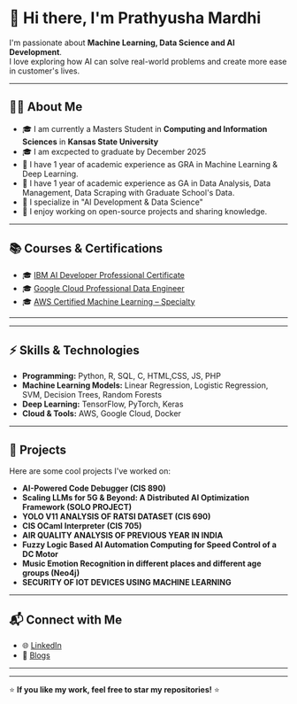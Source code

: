 # 👋 Hi there, I'm Prathyusha Mardhi  

I'm passionate about **Machine Learning, Data Science and AI Development**.  
I love exploring how AI can solve real-world problems and create more ease in customer's lives.

---

## 👨‍💻 About Me

- 🎓 I am currently a Masters Student in **Computing and Information Sciences** in **Kansas State University**
- 🎓 I am excpected to graduate by December 2025
- 💼 I have 1 year of academic experience as GRA in  Machine Learning & Deep Learning.
- 💼 I have 1 year of academic experience as GA in Data Analysis, Data Management, Data Scraping with Graduate School's Data.   
- 🔬 I specialize in "AI Development & Data Science"  
- 🚀 I enjoy working on open-source projects and sharing knowledge.

---

<h2>📚 Courses & Certifications</h2>
<ul>
  <li>🎓 <a href="https://www.coursera.org/professional-certificates/ibm-ai-developer" target="_blank">IBM AI Developer Professional Certificate</a></li>
  <li>🎓 <a href="https://www.coursera.org/professional-certificates/ibm-ai-developer" target="_blank">Google Cloud Professional Data Engineer</a></li>
  <li>🎓 <a href="https://www.coursera.org/professional-certificates/ibm-ai-developer" target="_blank">AWS Certified Machine Learning – Specialty</a></li>
</ul>
<hr>


---

## ⚡ Skills & Technologies

- **Programming:** Python, R, SQL, C, HTML,CSS, JS, PHP   
- **Machine Learning Models:** Linear Regression, Logistic Regression, SVM, Decision Trees, Random Forests  
- **Deep Learning:** TensorFlow, PyTorch, Keras  
- **Cloud & Tools:** AWS, Google Cloud, Docker  

---

<h2>📂 Projects</h2>
<p>Here are some cool projects I've worked on:</p>
<ul>
  <li><b>AI-Powered Code Debugger (CIS 890)</b></li>
  <li><b>Scaling LLMs for 5G & Beyond: A Distributed AI Optimization Framework (SOLO PROJECT)</b></li>
  <li><b>YOLO V11 ANALYSIS OF RATSI DATASET (CIS 690)</b></li>
  <li><b>CIS OCaml Interpreter (CIS 705)</b></li>
  <li><b>AIR QUALITY ANALYSIS OF PREVIOUS YEAR IN INDIA</b></li>
  <li><b>Fuzzy Logic Based AI Automation Computing for Speed Control of a DC Motor</b></li>
  <li><b>Music Emotion Recognition in different places and different age groups (Neo4j)</b></li>
  <li><b>SECURITY OF IOT DEVICES USING MACHINE LEARNING</b></li>
</ul>


---

<h2>📬 Connect with Me</h2>
<ul>
  <li>🌐 <a href="www.linkedin.com/in/prathyushareddy282" target="_blank">LinkedIn</a></li>
  <li>📝 <a href="https://medium.com/@prathyushareddy9908/exponential-family-of-distributions-making-math-intuitive-26cbfdf710f7" target="_blank">Blogs</a></li>
</ul>
<hr>


---
⭐ **If you like my work, feel free to star my repositories!** ⭐


